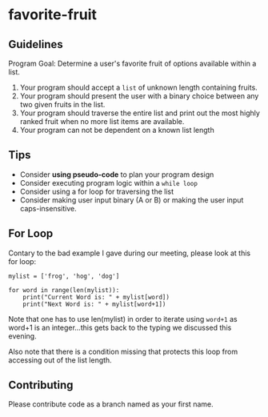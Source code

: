 # favorite-fruit


## Guidelines
Program Goal: Determine a user's favorite fruit of options available within a list.

1. Your program should accept a `list` of unknown length containing fruits.
2. Your program should present the user with a binary choice between any two given fruits in the list.
3. Your program should traverse the entire list and print out the most highly ranked fruit when no more list items are available.
4. Your program can not be dependent on a known list length

## Tips
- Consider **using pseudo-code** to plan your program design
- Consider executing program logic within a `while loop`
- Consider using a for loop for traversing the list
- Consider making user input binary (A or B) or making the user input caps-insensitive.

## For Loop
Contary to the bad example I gave during our meeting, please look at this for loop:

```
mylist = ['frog', 'hog', 'dog']

for word in range(len(mylist)):
    print("Current Word is: " + mylist[word])
    print("Next Word is: " + mylist[word+1])
```

Note that one has to use len(mylist) in order to iterate using `word+1` as word+1 is an integer...this gets back to the typing we discussed this evening.
 
Also note that there is a condition missing that protects this loop from accessing out of the list length.

## Contributing

Please contribute code as a branch named as your first name.


